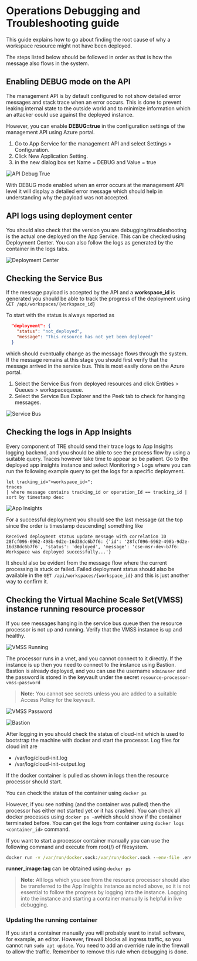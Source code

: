 # Operations Debugging and Troubleshooting guide

This guide explains how to go about finding the root cause of why a workspace resource might not have been deployed.

The steps listed below should be followed in order as that is how the message also flows in the system.

## Enabling DEBUG mode on the API

The management API is by default configured to not show detailed error messages and stack trace when an error occurs. This is done to prevent leaking internal state to the outside world and to minimize information which an attacker could use against the deployed instance.

However, you can enable **DEBUG=true** in the configuration settings of the management API using Azure portal.

1. Go to App Service for the management API and select Settings > Configuration.
1. Click New Application Setting. 
1. in the new dialog box set Name = DEBUG and Value = true

![API Debug True](./assets/api_debug_true.png)

With DEBUG mode enabled when an error occurs at the management API level it will display a detailed error message which should help in understanding why the payload was not accepted.

## API logs using deployment center

You should also check that the version you are debugging/troubleshooting is the actual one deployed on the App Service. This can be checked using Deployment Center. You can also follow the logs as generated by the container in the logs tabs.

![Deployment Center](./assets/deployment_center.png)

## Checking the Service Bus

If the message payload is accepted by the API and a **workspace_id** is generated you should be able to track the progress of the deployment using ``GET /api/workspaces/{workspace_id}``

To start with the status is always reported as

```json
  "deployment": {
    "status": "not_deployed",
    "message": "This resource has not yet been deployed"
  }
```

which should eventually change as the message flows through the system. If the message remains at this stage you should first verify that the message arrived in the service bus. This is most easily done on the Azure portal.

1. Select the Service Bus from deployed resources and click Entities > Queues > workspacequeue.
1. Select the Service Bus Explorer and the Peek tab to check for hanging messages.

![Service Bus](./assets/sb.png)

## Checking the logs in App Insights

Every component of TRE should send their trace logs to App Insights logging backend, and you should be able to see the process flow by using a suitable query. Traces however take time to appear so be patient. Go to the deployed app insights instance and select Monitoring > Logs where you can run the following example query to get the logs for a specific deployment.

```kusto
let tracking_id="<workspace_id>";
traces
| where message contains tracking_id or operation_Id == tracking_id | sort by timestamp desc
```

![App Insights](./assets/app_insights.png)

For a successful deployment you should see the last message (at the top since the order is timestamp descending) something like

```text
Received deployment status update message with correlation ID 28fcf096-6962-498b-9d2e-16d38dc6b7f6: {'id': '28fcf096-6962-498b-9d2e-16d38dc6b7f6', 'status': 'deployed', 'message': 'cse-msr-dev-b7f6: Workspace was deployed successfully...'}
```

It should also be evident from the message flow where the current processing is stuck or failed. Failed deployment status should also be available in the ``GET /api/workspaces/{workspace_id}`` and this is just another way to confirm it.

## Checking the Virtual Machine Scale Set(VMSS) instance running resource processor

If you see messages hanging in the service bus queue then the resource processor is not up and running. Verify that the VMSS instance is up and healthy.

![VMSS Running](./assets/vmss_running.png)

The processor runs in a vnet, and you cannot connect to it directly. If the instance is up then you need to connect to the instance using Bastion. Bastion is already deployed, and you can use the username ``adminuser`` and the password is stored in the keyvault under the secret ``resource-processor-vmss-password``

> **Note:** You cannot see secrets unless you are added to a suitable Access Policy for the keyvault.

![VMSS Password](./assets/vmss_password.png)

![Bastion](./assets/bastion.png "Bastion")

After logging in you should check the status of cloud-init which is used to bootstrap the machine with docker and start the processor. Log files for cloud init are

* /var/log/cloud-init.log
* /var/log/cloud-init-output.log

If the docker container is pulled as shown in logs then the resource processor should start.

You can check the status of the container using `docker ps`

However, if you see nothing (and the container was pulled) then the processor has either not started yet or it has crashed. You can check all docker processes using `docker ps -a`which should show if the container terminated before. You can get the logs from container using `docker logs <container_id>` command.

If you want to start a processor container manually you can use the following command and execute from root(/) of filesystem.

```cmd
docker run -v /var/run/docker.sock:/var/run/docker.sock --env-file .env --name resource_processor_vmss_porter_debug runner_image:tag
```

**runner_image:tag** can be obtained using ``docker ps``

> **Note:** All logs which you see from the resource processor should also be transferred to the App Insights instance as noted above, so it is not essential to follow the progress by logging into the instance. Logging into the instance and starting a container manually is helpful in live debugging.

### Updating the running container

If you start a container manually you will probably want to install software, for example, an editor. However, firewall blocks all ingress traffic, so you cannot run ``sudo apt update``. You need to add an override rule in the firewall to allow the traffic. Remember to remove this rule when debugging is done.
